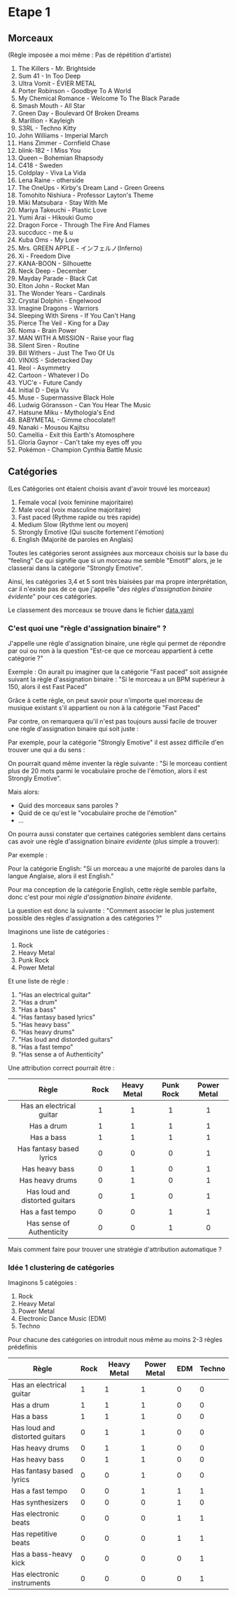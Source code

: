 # Etape 1

## Morceaux

(Règle imposée a moi même : Pas de répétition d'artiste)

1. The Killers - Mr. Brightside
2. Sum 41 - In Too Deep
3. Ultra Vomit - ÉVIER METAL
4. Porter Robinson - Goodbye To A World
5. My Chemical Romance - Welcome To The Black Parade
6. Smash Mouth - All Star
7. Green Day - Boulevard Of Broken Dreams
8. Marillion - Kayleigh
9. S3RL - Techno Kitty
8. John Williams - Imperial March
9. Hans Zimmer - Cornfield Chase
10. blink-182 - I Miss You
11. Queen – Bohemian Rhapsody
12. C418 - Sweden
13. Coldplay - Viva La Vida
14. Lena Raine - otherside
15. The OneUps - Kirby's Dream Land - Green Greens
16. Tomohito Nishiura - Professor Layton's Theme
17. Miki Matsubara - Stay With Me
18. Mariya Takeuchi - Plastic Love
19. Yumi Arai - Hikouki Gumo
20. Dragon Force - Through The Fire And Flames
21. succducc - me & u
22. Kuba Oms - My Love
23. Mrs. GREEN APPLE - インフェルノ(Inferno)
24. Xi - Freedom Dive
25. KANA-BOON - Silhouette
26. Neck Deep - December
27. Mayday Parade - Black Cat
28. Elton John - Rocket Man
29. The Wonder Years - Cardinals
30. Crystal Dolphin - Engelwood
31. Imagine Dragons - Warriors
32. Sleeping With Sirens - If You Can't Hang
33. Pierce The Veil - King for a Day
34. Noma - Brain Power
35. MAN WITH A MISSION - Raise your flag
36. Silent Siren - Routine
37. Bill Withers - Just The Two Of Us
38. VINXIS - Sidetracked Day
39. Reol - Asymmetry
40. Cartoon - Whatever I Do
41. YUC'e - Future Candy
42. Initial D - Deja Vu
43. Muse - Supermassive Black Hole
44. Ludwig Göransson - Can You Hear The Music
45. Hatsune Miku - Mythologia's End
46. BABYMETAL - Gimme chocolate!!
47. Nanaki - Mousou Kajitsu
48. Camellia - Exit this Earth's Atomosphere
49. Gloria Gaynor - Can't take my eyes off you
50. Pokémon - Champion Cynthia Battle Music

## Catégories

(Les Catégories ont étaient choisis avant d'avoir trouvé les morceaux)

1. Female vocal     (voix feminine majoritaire)
2. Male vocal       (voix masculine majoritaire)
3. Fast paced       (Rythme rapide ou très rapide)
4. Medium Slow      (Rythme lent ou moyen)
5. Strongly Emotive (Qui suscite fortement l'émotion)
6. English          (Majorité de paroles en Anglais)

Toutes les catégories seront assignées aux morceaux choisis sur la base du "feeling"
Ce qui signifie que si un morceau me semble "Emotif" alors, je le classerai dans la catégorie "Strongly Emotive".

Ainsi, les catégories 3,4 et 5 sont très biaisées par ma propre interprétation, car il n'existe pas de ce que j'appelle "*des règles d'assignation binaire évidente*" pour ces catégories.

Le classement des morceaux se trouve dans le fichier [data.yaml](./data.yaml)

### C'est quoi une "règle d'assignation binaire" ?

J'appelle une règle d'assignation binaire, une règle qui permet de répondre par oui ou non à la question "Est-ce que ce morceau appartient à cette catégorie ?"

Exemple :
On aurait pu imaginer que la catégorie "Fast paced" soit assignée suivant la règle d'assignation binaire : "Si le morceau a un BPM supérieur à 150, alors il est Fast Paced"

Grâce à cette règle, on peut savoir pour n'importe quel morceau de musique existant s'il appartient ou non à la catégorie "Fast Paced"

Par contre, on remarquera qu'il n'est pas toujours aussi facile de trouver une règle d'assignation binaire qui soit juste :

Par exemple, pour la catégorie "Strongly Emotive" il est assez difficile d'en trouver une qui a du sens :

On pourrait quand même inventer la règle suivante : "Si le morceau contient plus de 20 mots parmi le vocabulaire proche de l'émotion, alors il est Strongly Emotive".

Mais alors:

- Quid des morceaux sans paroles ?
- Quid de ce qu'est le "vocabulaire proche de l'émotion"
- ...

On pourra aussi constater que certaines catégories semblent dans certains cas avoir une règle d'assignation binaire *evidente* (plus simple a trouver):

Par exemple :

Pour la catégorie English: "Si un morceau a une majorité de paroles dans la langue Anglaise, alors il est English."

Pour ma conception de la catégorie English, cette règle semble parfaite, donc c'est pour moi *règle d'assignation binaire évidente*.

La question est donc la suivante : "Comment associer le plus justement possible des règles d'assignation a des catégories ?"

Imaginons une liste de catégories :

1. Rock
2. Heavy Metal
3. Punk Rock
4. Power Metal

Et une liste de règle :

1. "Has an electrical guitar"
2. "Has a drum"
3. "Has a bass"
4. "Has fantasy based lyrics"
5. "Has heavy bass"
6. "Has heavy drums"
7. "Has loud and distorded guitars"
8. "Has a fast tempo"
9. "Has sense a of Authenticity"

Une attribution correct pourrait être :

| Règle                           | Rock | Heavy Metal | Punk Rock | Power Metal |
|:-------------------------------:|:----:|:-----------:|:---------:|:-----------:|
| Has an electrical guitar        | 1    | 1           | 1         | 1           |
| Has a drum                      | 1    | 1           | 1         | 1           |
| Has a bass                      | 1    | 1           | 1         | 1           |
| Has fantasy based lyrics        | 0    | 0           | 0         | 1           |
| Has heavy bass                  | 0    | 1           | 0         | 1           |
| Has heavy drums                 | 0    | 1           | 0         | 1           |
| Has loud and distorted guitars  | 0    | 1           | 0         | 1           |
| Has a fast tempo                | 0    | 0           | 1         | 1           |
| Has sense of Authenticity       | 0    | 0           | 1         | 0           |

Mais comment faire pour trouver une stratégie d'attribution automatique ?

### Idée 1 clustering de catégories

Imaginons 5 catégoies : 

1. Rock
2. Heavy Metal
3. Power Metal
4. Electronic Dance Music (EDM)
5. Techno

Pour chacune des catégories on introduit nous même au moins 2-3 règles prédefinis

| Règle                            | Rock | Heavy Metal | Power Metal | EDM | Techno |
|----------------------------------|------|-------------|-------------|-----|--------|
| Has an electrical guitar         | 1    | 1           | 1           | 0   | 0      |
| Has a drum                       | 1    | 1           | 1           | 0   | 0      |
| Has a bass                       | 1    | 1           | 1           | 0   | 0      |
| Has loud and distorted guitars   | 0    | 1           | 1           | 0   | 0      |
| Has heavy drums                  | 0    | 1           | 1           | 0   | 0      |
| Has heavy bass                   | 0    | 1           | 1           | 0   | 0      |
| Has fantasy based lyrics         | 0    | 0           | 1           | 0   | 0      |
| Has a fast tempo                 | 0    | 0           | 1           | 1   | 1      |
| Has synthesizers                 | 0    | 0           | 0           | 1   | 0      |
| Has electronic beats             | 0    | 0           | 0           | 1   | 1      |
| Has repetitive beats             | 0    | 0           | 0           | 1   | 1      |
| Has a bass-heavy kick            | 0    | 0           | 0           | 0   | 1      |
| Has electronic instruments       | 0    | 0           | 0           | 0   | 1      |



